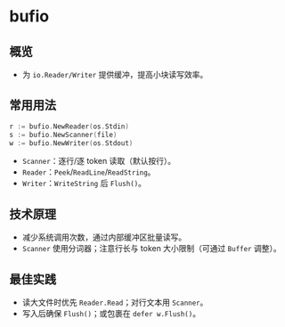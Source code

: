 # bufio

## 概览
- 为 `io.Reader/Writer` 提供缓冲，提高小块读写效率。

## 常用用法
```go
r := bufio.NewReader(os.Stdin)
s := bufio.NewScanner(file)
w := bufio.NewWriter(os.Stdout)
```
- `Scanner`：逐行/逐 token 读取（默认按行）。
- `Reader`：`Peek`/`ReadLine`/`ReadString`。
- `Writer`：`WriteString` 后 `Flush()`。

## 技术原理
- 减少系统调用次数，通过内部缓冲区批量读写。
- `Scanner` 使用分词器；注意行长与 token 大小限制（可通过 `Buffer` 调整）。

## 最佳实践
- 读大文件时优先 `Reader.Read`；对行文本用 `Scanner`。
- 写入后确保 `Flush()`；或包裹在 `defer w.Flush()`。